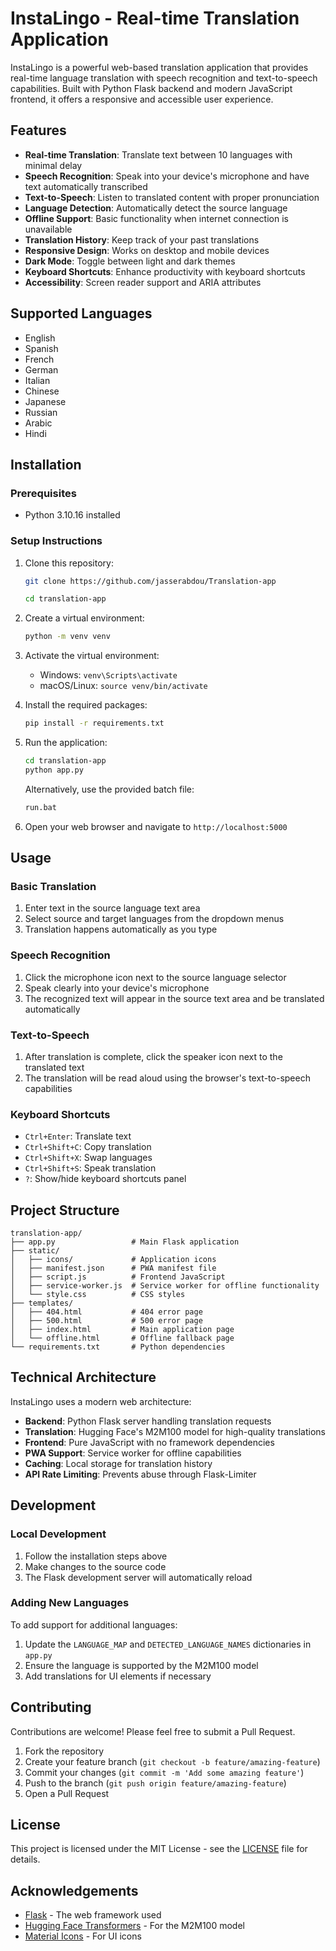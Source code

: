 # InstaLingo - Real-time Translation Application

InstaLingo is a powerful web-based translation application that provides real-time language translation with speech recognition and text-to-speech capabilities. Built with Python Flask backend and modern JavaScript frontend, it offers a responsive and accessible user experience.

## Features

- **Real-time Translation**: Translate text between 10 languages with minimal delay
- **Speech Recognition**: Speak into your device's microphone and have text automatically transcribed
- **Text-to-Speech**: Listen to translated content with proper pronunciation
- **Language Detection**: Automatically detect the source language
- **Offline Support**: Basic functionality when internet connection is unavailable
- **Translation History**: Keep track of your past translations
- **Responsive Design**: Works on desktop and mobile devices
- **Dark Mode**: Toggle between light and dark themes
- **Keyboard Shortcuts**: Enhance productivity with keyboard shortcuts
- **Accessibility**: Screen reader support and ARIA attributes

## Supported Languages

- English
- Spanish
- French
- German
- Italian
- Chinese
- Japanese
- Russian
- Arabic
- Hindi

## Installation

### Prerequisites

- Python 3.10.16 installed

### Setup Instructions

1. Clone this repository:

   ```bash
   git clone https://github.com/jasserabdou/Translation-app

   cd translation-app
   ```

2. Create a virtual environment:

   ```bash
   python -m venv venv
   ```

3. Activate the virtual environment:

   - Windows: `venv\Scripts\activate`
   - macOS/Linux: `source venv/bin/activate`

4. Install the required packages:

   ```bash
   pip install -r requirements.txt
   ```

5. Run the application:

   ```bash
   cd translation-app
   python app.py
   ```

   Alternatively, use the provided batch file:

   ```bash
   run.bat
   ```

6. Open your web browser and navigate to `http://localhost:5000`

## Usage

### Basic Translation

1. Enter text in the source language text area
2. Select source and target languages from the dropdown menus
3. Translation happens automatically as you type

### Speech Recognition

1. Click the microphone icon next to the source language selector
2. Speak clearly into your device's microphone
3. The recognized text will appear in the source text area and be translated automatically

### Text-to-Speech

1. After translation is complete, click the speaker icon next to the translated text
2. The translation will be read aloud using the browser's text-to-speech capabilities

### Keyboard Shortcuts

- `Ctrl+Enter`: Translate text
- `Ctrl+Shift+C`: Copy translation
- `Ctrl+Shift+X`: Swap languages
- `Ctrl+Shift+S`: Speak translation
- `?`: Show/hide keyboard shortcuts panel

## Project Structure

```
translation-app/
├── app.py                 # Main Flask application
├── static/
│   ├── icons/             # Application icons
│   ├── manifest.json      # PWA manifest file
│   ├── script.js          # Frontend JavaScript
│   ├── service-worker.js  # Service worker for offline functionality
│   └── style.css          # CSS styles
├── templates/
│   ├── 404.html           # 404 error page
│   ├── 500.html           # 500 error page
│   ├── index.html         # Main application page
│   └── offline.html       # Offline fallback page
└── requirements.txt       # Python dependencies
```

## Technical Architecture

InstaLingo uses a modern web architecture:

- **Backend**: Python Flask server handling translation requests
- **Translation**: Hugging Face's M2M100 model for high-quality translations
- **Frontend**: Pure JavaScript with no framework dependencies
- **PWA Support**: Service worker for offline capabilities
- **Caching**: Local storage for translation history
- **API Rate Limiting**: Prevents abuse through Flask-Limiter

## Development

### Local Development

1. Follow the installation steps above
2. Make changes to the source code
3. The Flask development server will automatically reload

### Adding New Languages

To add support for additional languages:

1. Update the `LANGUAGE_MAP` and `DETECTED_LANGUAGE_NAMES` dictionaries in `app.py`
2. Ensure the language is supported by the M2M100 model
3. Add translations for UI elements if necessary

## Contributing

Contributions are welcome! Please feel free to submit a Pull Request.

1. Fork the repository
2. Create your feature branch (`git checkout -b feature/amazing-feature`)
3. Commit your changes (`git commit -m 'Add some amazing feature'`)
4. Push to the branch (`git push origin feature/amazing-feature`)
5. Open a Pull Request

## License

This project is licensed under the MIT License - see the [LICENSE](LICENSE) file for details.

## Acknowledgements

- [Flask](https://flask.palletsprojects.com/) - The web framework used
- [Hugging Face Transformers](https://huggingface.co/docs/transformers/) - For the M2M100 model
- [Material Icons](https://fonts.google.com/icons) - For UI icons
